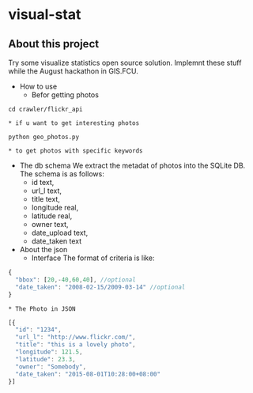 # visual-stat
## About this project
Try some visualize statistics open source solution.
Implemnt these stuff while the August hackathon in GIS.FCU.

* How to use
  * Befor getting photos
```
cd crawler/flickr_api
```
    * if u want to get interesting photos
```
python geo_photos.py
```
    * to get photos with specific keywords
  * The db schema
  We extract the metadat of photos into the SQLite DB.
  The schema is as follows:
    * id text,
    * url_l text,
    * title  text,
    * longitude real,
    * latitude real,
    * owner text,
    * date_upload text,
    * date_taken text
  * About the json 
    * Interface
The format of criteria is like:
```javascript
{ 
  "bbox": [20,-40,60,40], //optional
  "date_taken": "2008-02-15/2009-03-14" //optional
}
```
    * The Photo in JSON
```javascript
[{
  "id": "1234", 
  "url_l": "http://www.flickr.com/",
  "title": "this is a lovely photo",
  "longitude": 121.5,
  "latitude": 23.3,
  "owner": "Somebody",
  "date_taken": "2015-08-01T10:28:00+08:00"
}]
```
